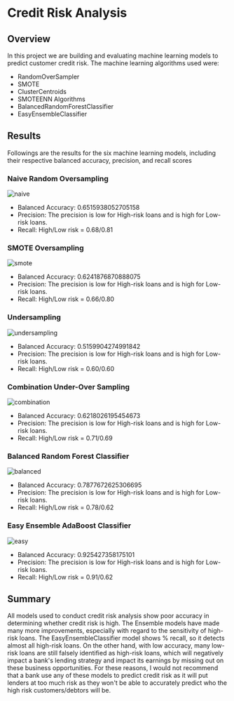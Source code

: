 # Credit Risk Analysis
## Overview 

In this project we are building and evaluating machine learning models to predict customer credit risk.
The machine learning algorithms used were:
- RandomOverSampler
- SMOTE
- ClusterCentroids
- SMOTEENN Algorithms
- BalancedRandomForestClassifier
- EasyEnsembleClassifier

## Results

Followings are the results for the six machine learning models, including their respective balanced accuracy, precision, and recall scores

### Naive Random Oversampling

![naive](https://user-images.githubusercontent.com/66500222/185774403-9c8f9b81-a010-492b-9881-1b0920da3485.png)

- Balanced Accuracy: 0.6515938052705158
- Precision: The precision is low for High-risk loans and is high for Low-risk loans.
- Recall: High/Low risk = 0.68/0.81

### SMOTE Oversampling

![smote](https://user-images.githubusercontent.com/66500222/185774460-0bf50642-d5c8-4ada-b30c-8567e5df856b.png)

- Balanced Accuracy: 0.6241876870888075
- Precision: The precision is low for High-risk loans and is high for Low-risk loans.
- Recall: High/Low risk = 0.66/0.80

### Undersampling

![undersampling](https://user-images.githubusercontent.com/66500222/185774496-e1d3420f-c311-4402-854e-9b70ba643c79.png)

- Balanced Accuracy: 0.5159904274991842
- Precision: The precision is low for High-risk loans and is high for Low-risk loans.
- Recall: High/Low risk = 0.60/0.60


### Combination Under-Over Sampling

![combination](https://user-images.githubusercontent.com/66500222/185774554-d6cdc8c4-6dfb-42b4-a9f2-863c14bbede0.png)

- Balanced Accuracy: 0.6218026195454673
- Precision: The precision is low for High-risk loans and is high for Low-risk loans.
- Recall: High/Low risk = 0.71/0.69

### Balanced Random Forest Classifier

![balanced](https://user-images.githubusercontent.com/66500222/185814066-db93a740-6ba4-4131-bf7a-48cc9e708c02.png)


- Balanced Accuracy: 0.7877672625306695
- Precision: The precision is low for High-risk loans and is high for Low-risk loans.
- Recall: High/Low risk = 0.78/0.62

### Easy Ensemble AdaBoost Classifier

![easy](https://user-images.githubusercontent.com/66500222/185814858-0a514e11-9010-48a2-a4dc-70e29e82563f.png)

- Balanced Accuracy: 0.925427358175101
- Precision: The precision is low for High-risk loans and is high for Low-risk loans.
- Recall: High/Low risk = 0.91/0.62

## Summary

All models used to conduct credit risk analysis show poor accuracy in determining whether credit risk is high. The Ensemble models have made many more improvements, especially with regard to the sensitivity of high-risk loans. The EasyEnsembleClassifier model shows % recall, so it detects almost all high-risk loans. On the other hand, with low accuracy, many low-risk loans are still falsely identified as high-risk loans, which will negatively impact a bank's lending strategy and impact its earnings by missing out on these business opportunities. For these reasons, I would not recommend that a bank use any of these models to predict credit risk as it will put lenders at too much risk as they won't be able to accurately predict who the high risk customers/debtors will be.
